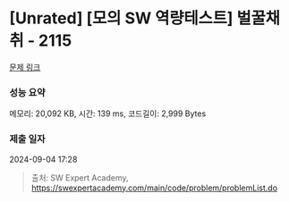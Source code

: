 # [Unrated] [모의 SW 역량테스트] 벌꿀채취 - 2115 

[문제 링크](https://swexpertacademy.com/main/code/problem/problemDetail.do?contestProbId=AV5V4A46AdIDFAWu) 

### 성능 요약

메모리: 20,092 KB, 시간: 139 ms, 코드길이: 2,999 Bytes

### 제출 일자

2024-09-04 17:28



> 출처: SW Expert Academy, https://swexpertacademy.com/main/code/problem/problemList.do